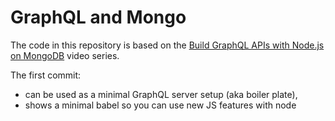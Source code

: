 # GraphQL and Mongo

The code in this repository is based on the
[Build GraphQL APIs with Node.js on MongoDB](https://egghead.io/courses/build-graphql-apis-with-node-js-on-mongodb)
video series.

The first commit:

- can be used as a minimal GraphQL server setup (aka boiler plate),
- shows a minimal babel so you can use new JS features with node

